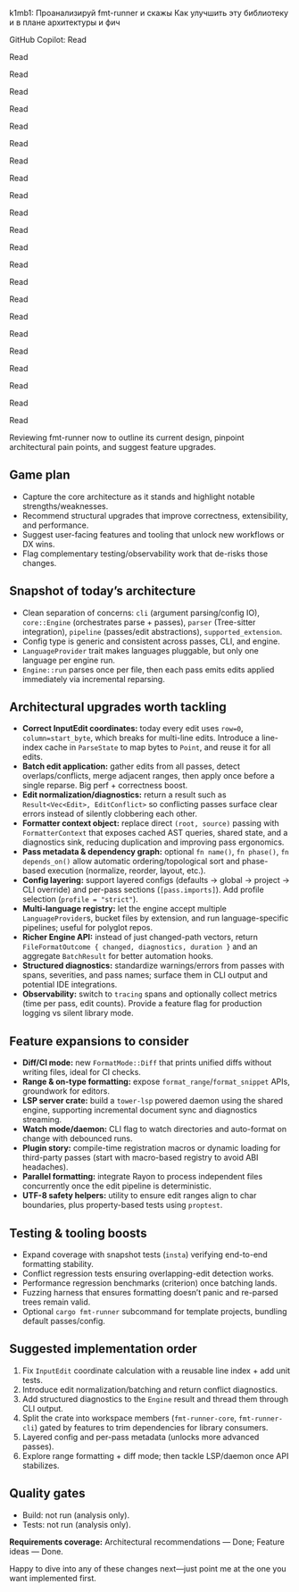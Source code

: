 k1mb1: Проанализируй fmt-runner и скажы Как улучшить эту библиотеку и в плане архитектуры и фич

GitHub Copilot: Read [](file:///home/k1mb/RustroverProjects/fmt-runner/src/lib.rs)

Read [](file:///home/k1mb/RustroverProjects/fmt-runner/src/core/engine.rs)

Read [](file:///home/k1mb/RustroverProjects/fmt-runner/src/pipeline/mod.rs)

Read [](file:///home/k1mb/RustroverProjects/fmt-runner/src/pipeline/edit.rs)

Read [](file:///home/k1mb/RustroverProjects/fmt-runner/src/pipeline/pipeline_core.rs)

Read [](file:///home/k1mb/RustroverProjects/fmt-runner/src/pipeline/pass.rs)

Read [](file:///home/k1mb/RustroverProjects/fmt-runner/src/parser/parser_core.rs)

Read [](file:///home/k1mb/RustroverProjects/fmt-runner/src/parser/parse_state.rs)

Read [](file:///home/k1mb/RustroverProjects/fmt-runner/src/parser/language_provider.rs)

Read [](file:///home/k1mb/RustroverProjects/fmt-runner/src/supported_extension/mod.rs)

Read [](file:///home/k1mb/RustroverProjects/fmt-runner/src/cli/mod.rs)

Read [](file:///home/k1mb/RustroverProjects/fmt-runner/src/cli/builder.rs)

Read [](file:///home/k1mb/RustroverProjects/fmt-runner/src/cli/handler.rs)

Read [](file:///home/k1mb/RustroverProjects/fmt-runner/src/cli/cli_entry.rs)

Read [](file:///home/k1mb/RustroverProjects/fmt-runner/src/cli/commands/init.rs)

Read [](file:///home/k1mb/RustroverProjects/fmt-runner/src/cli/commands/format.rs)

Read [](file:///home/k1mb/RustroverProjects/fmt-runner/src/cli/commands/utils.rs)

Read [](file:///home/k1mb/RustroverProjects/fmt-runner/src/cli/error.rs)

Read [](file:///home/k1mb/RustroverProjects/fmt-runner/src/cli/commands/mod.rs)

Read [](file:///home/k1mb/RustroverProjects/fmt-runner/src/parser/mod.rs)

Read [](file:///home/k1mb/RustroverProjects/fmt-runner/src/core/mod.rs)

Read [](file:///home/k1mb/RustroverProjects/fmt-runner/examples/cli_builder_usage.rs)

Read [](file:///home/k1mb/RustroverProjects/fmt-runner/Task3.md)

Reviewing fmt-runner now to outline its current design, pinpoint architectural pain points, and suggest feature upgrades.

## Game plan
- Capture the core architecture as it stands and highlight notable strengths/weaknesses.
- Recommend structural upgrades that improve correctness, extensibility, and performance.
- Suggest user-facing features and tooling that unlock new workflows or DX wins.
- Flag complementary testing/observability work that de-risks those changes.

## Snapshot of today’s architecture
- Clean separation of concerns: `cli` (argument parsing/config IO), `core::Engine` (orchestrates parse + passes), `parser` (Tree-sitter integration), `pipeline` (passes/edit abstractions), `supported_extension`.
- Config type is generic and consistent across passes, CLI, and engine.
- `LanguageProvider` trait makes languages pluggable, but only one language per engine run.
- `Engine::run` parses once per file, then each pass emits edits applied immediately via incremental reparsing.

## Architectural upgrades worth tackling
- **Correct InputEdit coordinates:** today every edit uses `row=0`, `column=start_byte`, which breaks for multi-line edits. Introduce a line-index cache in `ParseState` to map bytes to `Point`, and reuse it for all edits.
- **Batch edit application:** gather edits from all passes, detect overlaps/conflicts, merge adjacent ranges, then apply once before a single reparse. Big perf + correctness boost.
- **Edit normalization/diagnostics:** return a result such as `Result<Vec<Edit>, EditConflict>` so conflicting passes surface clear errors instead of silently clobbering each other.
- **Formatter context object:** replace direct `(root, source)` passing with `FormatterContext` that exposes cached AST queries, shared state, and a diagnostics sink, reducing duplication and improving pass ergonomics.
- **Pass metadata & dependency graph:** optional `fn name()`, `fn phase()`, `fn depends_on()` allow automatic ordering/topological sort and phase-based execution (normalize, reorder, layout, etc.).
- **Config layering:** support layered configs (defaults → global → project → CLI override) and per-pass sections (`[pass.imports]`). Add profile selection (`profile = "strict"`).
- **Multi-language registry:** let the engine accept multiple `LanguageProvider`s, bucket files by extension, and run language-specific pipelines; useful for polyglot repos.
- **Richer Engine API:** instead of just changed-path vectors, return `FileFormatOutcome { changed, diagnostics, duration }` and an aggregate `BatchResult` for better automation hooks.
- **Structured diagnostics:** standardize warnings/errors from passes with spans, severities, and pass names; surface them in CLI output and potential IDE integrations.
- **Observability:** switch to `tracing` spans and optionally collect metrics (time per pass, edit counts). Provide a feature flag for production logging vs silent library mode.

## Feature expansions to consider
- **Diff/CI mode:** new `FormatMode::Diff` that prints unified diffs without writing files, ideal for CI checks.
- **Range & on-type formatting:** expose `format_range`/`format_snippet` APIs, groundwork for editors.
- **LSP server crate:** build a `tower-lsp` powered daemon using the shared engine, supporting incremental document sync and diagnostics streaming.
- **Watch mode/daemon:** CLI flag to watch directories and auto-format on change with debounced runs.
- **Plugin story:** compile-time registration macros or dynamic loading for third-party passes (start with macro-based registry to avoid ABI headaches).
- **Parallel formatting:** integrate Rayon to process independent files concurrently once the edit pipeline is deterministic.
- **UTF-8 safety helpers:** utility to ensure edit ranges align to char boundaries, plus property-based tests using `proptest`.

## Testing & tooling boosts
- Expand coverage with snapshot tests (`insta`) verifying end-to-end formatting stability.
- Conflict regression tests ensuring overlapping-edit detection works.
- Performance regression benchmarks (criterion) once batching lands.
- Fuzzing harness that ensures formatting doesn’t panic and re-parsed trees remain valid.
- Optional `cargo fmt-runner` subcommand for template projects, bundling default passes/config.

## Suggested implementation order
1. Fix `InputEdit` coordinate calculation with a reusable line index + add unit tests.
2. Introduce edit normalization/batching and return conflict diagnostics.
3. Add structured diagnostics to the `Engine` result and thread them through CLI output.
4. Split the crate into workspace members (`fmt-runner-core`, `fmt-runner-cli`) gated by features to trim dependencies for library consumers.
5. Layered config and per-pass metadata (unlocks more advanced passes).
6. Explore range formatting + diff mode; then tackle LSP/daemon once API stabilizes.

## Quality gates
- Build: not run (analysis only).
- Tests: not run (analysis only).

**Requirements coverage:** Architectural recommendations — Done; Feature ideas — Done.

Happy to dive into any of these changes next—just point me at the one you want implemented first.